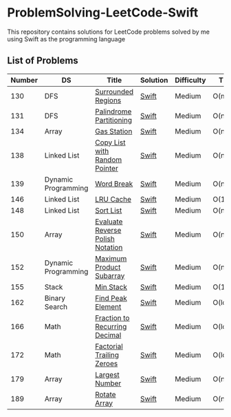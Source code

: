 # ProblemSolving-LeetCode-Swift
This repository contains solutions for LeetCode problems solved by me using Swift as the programming language


## List of Problems

| Number | DS | Title  | Solution | Difficulty  | Time | Space  |
| ------ | -- | ------ | -------- | ----------- | ---- | ------ |
| 130 | DFS | [Surrounded Regions](https://leetcode.com/problems/surrounded-regions/) | [Swift](https://github.com/Prasanth-iOS/ProblemSolving-LeetCode-Swift/blob/Solution/February-2023/SurroundedRegions_W1D1P1_Feb23.playground/Contents.swift) | Medium | O(mn) | O(mn) |
| 131 | DFS | [Palindrome Partitioning](https://leetcode.com/problems/palindrome-partitioning/) | [Swift](https://github.com/Prasanth-iOS/ProblemSolving-LeetCode-Swift/blob/Solution/February-2023/PalindromePartitioning_W1D2P1_Feb23.playground/Contents.swift) | Medium | O(n2^n) | O(n) |
| 134 | Array | [Gas Station](https://leetcode.com/problems/gas-station/) | [Swift](https://github.com/Prasanth-iOS/ProblemSolving-LeetCode-Swift/blob/Solution/February-2023/GasStation_W1D3P1_Feb23.playground/Contents.swift) | Medium | O(n) | O(1) |
| 138 | Linked List | [Copy List with Random Pointer](https://leetcode.com/problems/copy-list-with-random-pointer/) | [Swift](https://github.com/Prasanth-iOS/ProblemSolving-LeetCode-Swift/blob/Solution/February-2023/CopyListWithRandomPointer_W2D1P1_Feb23.playground/Contents.swift) | Medium | O(n) | O(1) |
| 139 | Dynamic Programming | [Word Break](https://leetcode.com/problems/word-break/) | [Swift](https://github.com/Prasanth-iOS/ProblemSolving-LeetCode-Swift/blob/Solution/February-2023/WordBreak_W2D1P2_Feb23.playground/Contents.swift) | Medium | O(n3) | O(n) |
| 146 | Linked List | [LRU Cache](https://leetcode.com/problems/lru-cache/) | [Swift](https://github.com/Prasanth-iOS/ProblemSolving-LeetCode-Swift/blob/Solution/February-2023/LRUCache_W2D2P1_Feb23.playground/Contents.swift) | Medium | O(1) | O(n) |
| 148 | Linked List | [Sort List](https://leetcode.com/problems/sort-list/) | [Swift](https://github.com/Prasanth-iOS/ProblemSolving-LeetCode-Swift/blob/Solution/February-2023/SortList_W2D3P1_Feb23.playground/Contents.swift) | Medium | O(nlogn) | O(logn) |
| 150 | Array | [Evaluate Reverse Polish Notation](https://leetcode.com/problems/evaluate-reverse-polish-notation/) | [Swift](https://github.com/Prasanth-iOS/ProblemSolving-LeetCode-Swift/blob/Solution/February-2023/EvaluateReversePolishNotation_W2D3P2_Feb23.playground/Contents.swift) | Medium | O(n) | O(n) |
| 152 | Dynamic Programming | [Maximum Product Subarray](https://leetcode.com/problems/maximum-product-subarray/) | [Swift](https://github.com/Prasanth-iOS/ProblemSolving-LeetCode-Swift/blob/Solution/February-2023/MaximumProductSubarray_W2D4P1_Feb23.playground/Contents.swift) | Medium | O(n) | O(1) |
| 155 | Stack | [Min Stack](https://leetcode.com/problems/min-stack/) | [Swift](https://github.com/Prasanth-iOS/ProblemSolving-LeetCode-Swift/blob/Solution/February-2023/MinStack_W3D1P1_Feb23.playground/Contents.swift) | Medium | O(1) | O(n) |
| 162 | Binary Search | [Find Peak Element](https://leetcode.com/problems/find-peak-element/) | [Swift](https://github.com/Prasanth-iOS/ProblemSolving-LeetCode-Swift/blob/Solution/February-2023/FindPeakElement_W3D1P1_Feb23.playground/Contents.swift) | Medium | O(logn) | O(1) |
| 166 | Math | [Fraction to Recurring Decimal](https://leetcode.com/problems/fraction-to-recurring-decimal/) | [Swift](https://github.com/Prasanth-iOS/ProblemSolving-LeetCode-Swift/blob/Solution/February-2023/FractionToRecurringDecimal_W3D2P1_Feb23.playground/Contents.swift) | Medium | O(logn) | O(n) |
| 172 | Math | [Factorial Trailing Zeroes](https://leetcode.com/problems/factorial-trailing-zeroes/) | [Swift](https://github.com/Prasanth-iOS/ProblemSolving-LeetCode-Swift/blob/Solution/February-2023/FactorialTrailingZeroes_W3D2P2_Feb23.playground/Contents.swift) | Medium | O(logn) | O(1) |
| 179 | Array | [Largest Number](https://leetcode.com/problems/largest-number/) | [Swift](https://github.com/Prasanth-iOS/ProblemSolving-LeetCode-Swift/blob/Solution/February-2023/LargestNumber_W3D3P1_Feb23.playground/Contents.swift) | Medium | O(nlogn) | O(1) |
| 189 | Array | [Rotate Array](https://leetcode.com/problems/rotate-array/) | [Swift](https://github.com/Prasanth-iOS/ProblemSolving-LeetCode-Swift/blob/Solution/February-2023/RotateArray_W3D3P2_Feb23.playground/Contents.swift) | Medium | O(n) | O(1) |
